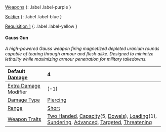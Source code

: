 [Weapons](Game/Weapons-List)
{: .label .label-purple }

[Soldier](Game/Soldier)
{: .label .label-blue }

[Requisition 1](Game/Deployment#Requisition)
{: .label .label-yellow }

#### Gauss Gun

_A high-powered Gauss weapon firing magnetized depleted uranium rounds capable of tearing through armour and flesh alike. Designed to minimize lethality while maximizing armour penetration for military takedowns._

| Default [Damage](Core/Weapons#Damage)                     | 4                                                                                                                                                                                                                                                                                                                                                 |
| :-------------------------------------------------------- | :------------------------------------------------------------------------------------------------------------------------------------------------------------------------------------------------------------------------------------------------------------------------------------------------------------------------------------------------ |
| [Extra Damage](Game/Core/Attacks#Extra%20Damage) Modifier | (-1)                                                                                                                                                                                                                                                                                                                                              |
| [Damage Type](Core/Weapons#Damage%20Type)                 | [Piercing](Core/Injury#Piercing)                                                                                                                                                                                                                                                                                                                  |
| [Range](Core/Weapons#Range)                               | [Short](Core/Movement#Short)                                                                                                                                                                                                                                                                                                                      |
| [Weapon Traits](Core/Weapon-Traits)                       | [Two Handed](Game/Core/Blocks/Two-Handed), [Capacity](<Core/Weapon-Traits#Capacity(X,%20Type)>)(5, [Dowels](Munition-Details#Dowels)), [Loading](Game/Core/Blocks/Loading)(1), [Sundering](Game/Core/Blocks/Sundering), [Advanced](Game/Core/Blocks/Advanced), [Targeted](Game/Core/Blocks/Targeted), [Threatening](Game/Core/Blocks/Threatening) |
